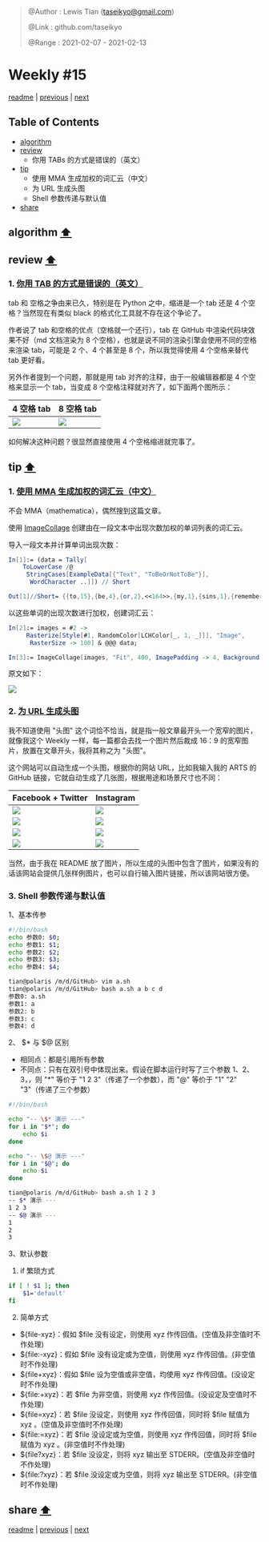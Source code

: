 > @Author  : Lewis Tian (taseikyo@gmail.com)
>
> @Link    : github.com/taseikyo
>
> @Range   : 2021-02-07 - 2021-02-13

# Weekly #15

[readme](../README.md) | [previous](202102W1.md) | [next](202102W3.md)

## Table of Contents

- [algorithm](#algorithm-)
- [review](#review-)
	- 你用 TABs 的方式是错误的（英文）
- [tip](#tip-)
	- 使用 MMA 生成加权的词汇云（中文）
	- 为 URL 生成头图
	- Shell 参数传递与默认值
- [share](#share-)

## algorithm [⬆](#weekly-15)

## review [⬆](#weekly-15)

### 1. [你用 TAB 的方式是错误的（英文）](https://anadoxin.org/blog/youre-using-tabs-in-a-wrong-way.html)

tab 和 空格之争由来已久，特别是在 Python 之中，缩进是一个 tab 还是 4 个空格？当然现在有类似 black 的格式化工具就不存在这个争论了。

作者说了 tab 和空格的优点（空格就一个还行），tab 在 GitHub 中渲染代码块效果不好（md 文档渲染为 8 个空格），也就是说不同的渲染引擎会使用不同的空格来渲染 tab，可能是 2 个、4 个甚至是 8 个，所以我觉得使用 4 个空格来替代 tab 更好看。

另外作者提到一个问题，那就是用 tab 对齐的注释，由于一般编辑器都是 4 个空格来显示一个 tab，当变成 8 个空格注释就对齐了，如下面两个图所示：

| 4 空格 tab | 8 空格 tab |
|-|-|
| <img src="../images/2021/02/tabs_03.png"> | <img src="../images/2021/02/tabs_04.png"> |

如何解决这种问题？很显然直接使用 4 个空格缩进就完事了。

## tip [⬆](#weekly-15)

### 1. [使用 MMA 生成加权的词汇云（中文）](https://www.wolfram.com/mathematica/new-in-10/enhanced-image-processing/weighted-word-cloud.html)

不会 MMA（mathematica），偶然搜到这篇文章。

使用 [ImageCollage](http://reference.wolfram.com/language/ref/ImageCollage.html) 创建由在一段文本中出现次数加权的单词列表的词汇云。

导入一段文本并计算单词出现次数：

```Mathematica
In[1]:= (data = Tally[
    ToLowerCase /@ 
     StringCases[ExampleData[{"Text", "ToBeOrNotToBe"}], 
      WordCharacter ..]]) // Short

Out[1]//Short= {{to,15},{be,4},{or,2},<<164>>,{my,1},{sins,1},{remember,1}}
```

以这些单词的出现次数进行加权，创建词汇云：

```Mathematica
In[2]:= images = #2 -> 
     Rasterize[Style[#1, RandomColor[LCHColor[_, 1, _]]], "Image", 
      RasterSize -> 100] & @@@ data;

In[3]:= ImageCollage[images, "Fit", 400, ImagePadding -> 4, Background -> White]
```

原文如下：

![](../images/2021/02/20210204172203.png)

### 2. [为 URL 生成头图](https://thumbnail.ai/)

我不知道使用 "头图" 这个词恰不恰当，就是指一般文章最开头一个宽窄的图片，就像我这个 Weekly 一样，每一篇都会去找一个图片然后裁成 16：9 的宽窄图片，放置在文章开头，我将其称之为 "头图"。

这个网站可以自动生成一个头图，根据你的网站 URL，比如我输入我的 ARTS 的 GitHub 链接，它就自动生成了几张图，根据用途和场景尺寸也不同：

| Facebook + Twitter | Instagram |
|-|-|
| <img src="../images/2021/02/taseikyo_a.png"> | <img src="../images/2021/02/taseikyo_e.png"> |
| <img src="../images/2021/02/taseikyo_b.png"> | <img src="../images/2021/02/taseikyo_f.png"> |
| <img src="../images/2021/02/taseikyo_c.png"> | <img src="../images/2021/02/taseikyo_g.png"> |
| <img src="../images/2021/02/taseikyo_d.png"> | <img src="../images/2021/02/taseikyo_h.png"> |

当然，由于我在 README 放了图片，所以生成的头图中包含了图片，如果没有的话该网站会提供几张样例图片，也可以自行输入图片链接，所以该网站很方便。

### 3. Shell 参数传递与默认值

1、基本传参

```Bash
#!/bin/bash
echo 参数0: $0;
echo 参数1: $1;
echo 参数2: $2;
echo 参数3: $3;
echo 参数4: $4;
```

```Bash
tian@polaris /m/d/GitHub> vim a.sh
tian@polaris /m/d/GitHub> bash a.sh a b c d
参数0: a.sh
参数1: a
参数2: b
参数3: c
参数4: d
```

2、 $\* 与 $@ 区别

- 相同点：都是引用所有参数
- 不同点：只有在双引号中体现出来。假设在脚本运行时写了三个参数 1、2、3，，则 "\*" 等价于 "1 2 3"（传递了一个参数），而 "@" 等价于 "1" "2" "3"（传递了三个参数）

```Bash
#!/bin/bash

echo "-- \$* 演示 ---"
for i in "$*"; do
    echo $i
done

echo "-- \$@ 演示 ---"
for i in "$@"; do
    echo $i
done
```

```Bash
tian@polaris /m/d/GitHub> bash a.sh 1 2 3
-- $* 演示 ---
1 2 3
-- $@ 演示 ---
1
2
3
```

3、默认参数

1. if 繁琐方式

```Bash
if [ ! $1 ]; then
    $1='default'
fi
```

2. 简单方式

- ${file-xyz}：假如 $file 没有设定，则使用 xyz 作传回值。(空值及非空值时不作处理) 
- ${file:-xyz}：假如 $file 没有设定或为空值，则使用 xyz 作传回值。(非空值时不作处理)
- ${file+xyz}：假如 $file 设为空值或非空值，均使用 xyz 作传回值。(没设定时不作处理)
- ${file:+xyz}：若 $file 为非空值，则使用 xyz 作传回值。(没设定及空值时不作处理)
- ${file=xyz}：若 $file 没设定，则使用 xyz 作传回值，同时将 $file 赋值为 xyz 。(空值及非空值时不作处理)
- ${file:=xyz}：若 $file 没设定或为空值，则使用 xyz 作传回值，同时将 $file 赋值为 xyz 。(非空值时不作处理)
- ${file?xyz}：若 $file 没设定，则将 xyz 输出至 STDERR。(空值及非空值时不作处理)
- ${file:?xyz}：若 $file 没设定或为空值，则将 xyz 输出至 STDERR。(非空值时不作处理)

## share [⬆](#weekly-15)

[readme](../README.md) | [previous](202102W1.md) | [next](202102W3.md)
